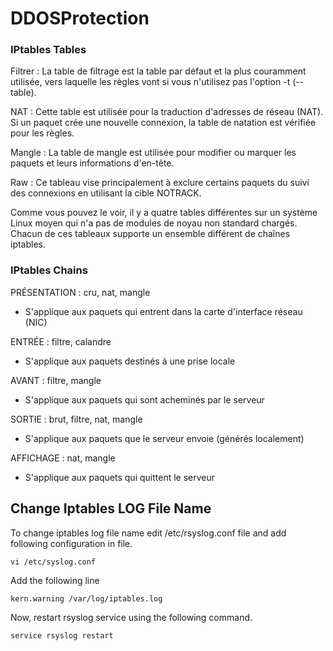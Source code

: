 # DDOSProtection

### IPtables Tables

Filtrer : La table de filtrage est la table par défaut et la plus couramment utilisée, vers laquelle les règles vont si vous n'utilisez pas l'option -t (--table).

NAT : Cette table est utilisée pour la traduction d'adresses de réseau (NAT). Si un paquet crée une nouvelle connexion, la table de natation est vérifiée pour les règles.

Mangle : La table de mangle est utilisée pour modifier ou marquer les paquets et leurs informations d'en-tête.

Raw : Ce tableau vise principalement à exclure certains paquets du suivi des connexions en utilisant la cible NOTRACK.

Comme vous pouvez le voir, il y a quatre tables différentes sur un système Linux moyen qui n'a pas de modules de noyau non standard chargés. Chacun de ces tableaux supporte un ensemble différent de chaînes iptables.

### IPtables Chains

PRÉSENTATION : cru, nat, mangle

- S'applique aux paquets qui entrent dans la carte d'interface réseau (NIC)

ENTRÉE : filtre, calandre

- S'applique aux paquets destinés à une prise locale

AVANT : filtre, mangle

- S'applique aux paquets qui sont acheminés par le serveur

SORTIE : brut, filtre, nat, mangle

- S'applique aux paquets que le serveur envoie (générés localement)

AFFICHAGE : nat, mangle

- S'applique aux paquets qui quittent le serveur

Change Iptables LOG File Name
-----------------------------

To change iptables log file name edit /etc/rsyslog.conf file and add following configuration in file.

`vi /etc/syslog.conf`

Add the following line

`kern.warning /var/log/iptables.log`

Now, restart rsyslog service using the following command.

`service rsyslog restart`
